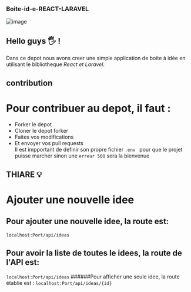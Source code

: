 ### Boite-id-e-REACT-LARAVEL
![image](https://user-images.githubusercontent.com/92308305/155700671-1105aaba-07c1-48f3-9a8b-770e12d6c8c3.png)

## Hello guys 🖐️ !

Dans ce depot nous avons creer une simple application de boite à idée en utilisant le bibliotheque *React et Laravel*.

## contribution

# Pour contribuer au depot, il faut : <br />
- Forker le depot <br />
- Cloner le depot forker <br />
- Faites vos modifications <br />
- Et envoyer vos pull requests <br />
Il est impportant de definir son propre fichier ``.env `` pour que le projet puisse marcher sinon une ``erreur 500`` sera la bienvenue
## THIARE 💡
# Ajouter une nouvelle idee
## Pour ajouter une nouvelle idee, la route est:
``localhost:Port/api/ideas``
## Pour avoir la liste de toutes le idees, la route de l'API est:
``localhost:Port/api/ideas``
######Pour afficher une seule idee, la route établie est :
``localhost:Port/api/ideas/{id}``


